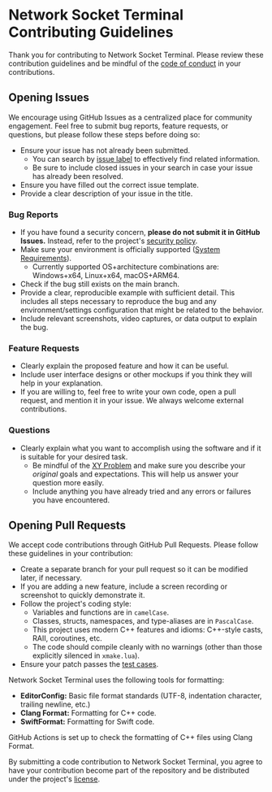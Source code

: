 # Network Socket Terminal Contributing Guidelines

Thank you for contributing to Network Socket Terminal. Please review these contribution guidelines and be mindful of the [code of conduct](https://github.com/NSTerminal/.github/blob/main/CODE_OF_CONDUCT.md) in your contributions.

## Opening Issues

We encourage using GitHub Issues as a centralized place for community engagement. Feel free to submit bug reports, feature requests, or questions, but please follow these steps before doing so:

- Ensure your issue has not already been submitted.
  - You can search by [issue label](https://github.com/NSTerminal/terminal/labels) to effectively find related information.
  - Be sure to include closed issues in your search in case your issue has already been resolved.
- Ensure you have filled out the correct issue template.
- Provide a clear description of your issue in the title.

### Bug Reports

- If you have found a security concern, **please do not submit it in GitHub Issues.** Instead, refer to the project's [security policy](https://github.com/NSTerminal/.github/blob/main/SECURITY.md).
- Make sure your environment is officially supported ([System Requirements](readme.md#minimum-hardware-requirements)).
  - Currently supported OS+architecture combinations are: Windows+x64, Linux+x64, macOS+ARM64.
- Check if the bug still exists on the main branch.
- Provide a clear, reproducible example with sufficient detail. This includes all steps necessary to reproduce the bug and any environment/settings configuration that might be related to the behavior.
- Include relevant screenshots, video captures, or data output to explain the bug.

### Feature Requests

- Clearly explain the proposed feature and how it can be useful.
- Include user interface designs or other mockups if you think they will help in your explanation.
- If you are willing to, feel free to write your own code, open a pull request, and mention it in your issue. We always welcome external contributions.

### Questions

- Clearly explain what you want to accomplish using the software and if it is suitable for your desired task.
  - Be mindful of the [XY Problem](https://xyproblem.info/) and make sure you describe your *original* goals and expectations. This will help us answer your question more easily.
  - Include anything you have already tried and any errors or failures you have encountered.

## Opening Pull Requests

We accept code contributions through GitHub Pull Requests. Please follow these guidelines in your contribution:

- Create a separate branch for your pull request so it can be modified later, if necessary.
- If you are adding a new feature, include a screen recording or screenshot to quickly demonstrate it.
- Follow the project's coding style:
  - Variables and functions are in `camelCase`.
  - Classes, structs, namespaces, and type-aliases are in `PascalCase`.
  - This project uses modern C++ features and idioms: C++-style casts, RAII, coroutines, etc.
  - The code should compile cleanly with no warnings (other than those explicitly silenced in `xmake.lua`).
- Ensure your patch passes the [test cases](testing.md).

Network Socket Terminal uses the following tools for formatting:

- **EditorConfig:** Basic file format standards (UTF-8, indentation character, trailing newline, etc.)
- **Clang Format:** Formatting for C++ code.
- **SwiftFormat:** Formatting for Swift code.

GitHub Actions is set up to check the formatting of C++ files using Clang Format.

By submitting a code contribution to Network Socket Terminal, you agree to have your contribution become part of the repository and be distributed under the project's [license](../COPYING).
